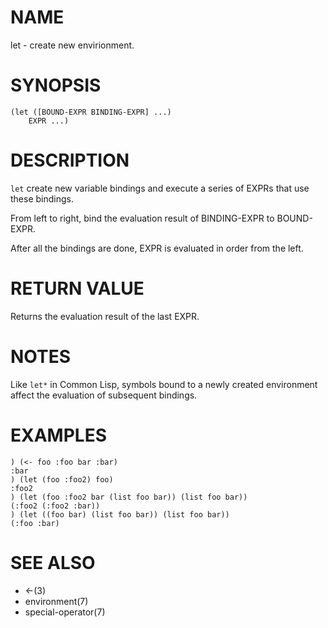 # NAME
let - create new envirionment.

# SYNOPSIS

    (let ([BOUND-EXPR BINDING-EXPR] ...)
        EXPR ...)

# DESCRIPTION
`let` create new variable bindings and execute a series of EXPRs that use these bindings.

From left to right, bind the evaluation result of BINDING-EXPR to BOUND-EXPR.

After all the bindings are done, EXPR is evaluated in order from the left.

# RETURN VALUE
Returns the evaluation result of the last EXPR.

# NOTES
Like `let*` in Common Lisp, symbols bound to a newly created environment affect the evaluation of subsequent bindings.

# EXAMPLES

    ) (<- foo :foo bar :bar)
    :bar
    ) (let (foo :foo2) foo)
    :foo2
    ) (let (foo :foo2 bar (list foo bar)) (list foo bar))
    (:foo2 (:foo2 :bar))
    ) (let ((foo bar) (list foo bar)) (list foo bar))
    (:foo :bar)

# SEE ALSO
- <-(3)
- environment(7)
- special-operator(7)
